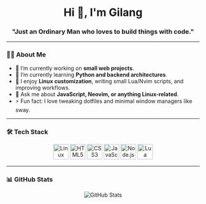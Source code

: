 <h1 align="center">Hi 👋, I'm Gilang</h1>
<h3 align="center">"Just an Ordinary Man who loves to build things with code."</h3>

---

### 🧑‍💻 About Me

- 🔭 I’m currently working on **small web projects**.
- 🌱 I’m currently learning **Python and backend architectures**.
- 🧩 I enjoy **Linux customization**, writing small Lua/Nvim scripts, and improving workflows.
- 💬 Ask me about **JavaScript, Neovim, or anything Linux-related**.
- ⚡ Fun fact: I love tweaking dotfiles and minimal window managers like sway.

---

### 🛠️ Tech Stack

<p align="center">
  <img src="https://cdn.jsdelivr.net/gh/devicons/devicon/icons/linux/linux-original.svg" width="40" alt="Linux" />
  <img src="https://cdn.jsdelivr.net/gh/devicons/devicon/icons/html5/html5-original.svg" width="40" alt="HTML5" />
  <img src="https://cdn.jsdelivr.net/gh/devicons/devicon/icons/css3/css3-original.svg" width="40" alt="CSS3" />
  <img src="https://cdn.jsdelivr.net/gh/devicons/devicon/icons/javascript/javascript-original.svg" width="40" alt="JavaScript" />
  <img src="https://cdn.jsdelivr.net/gh/devicons/devicon/icons/nodejs/nodejs-original.svg" width="40" alt="Node.js" />
  <img src="https://cdn.jsdelivr.net/gh/devicons/devicon/icons/lua/lua-original.svg" width="40" alt="Lua" />
</p>

---

### 📊 GitHub Stats

<p align="center">
  <img src="https://github-readme-stats.vercel.app/api?username=gilang-arya&show_icons=true&theme=gotham" alt="GitHub Stats" />
</p>
